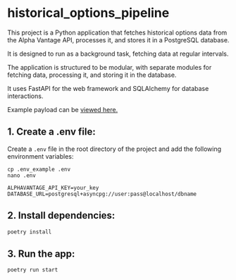 # historical_options_pipeline


This project is a Python application that fetches historical options data from the Alpha Vantage API, processes it, and stores it in a PostgreSQL database.

It is designed to run as a background task, fetching data at regular intervals. 

The application is structured to be modular, with separate modules for fetching data, processing it, and storing it in the database.

It uses FastAPI for the web framework and SQLAlchemy for database interactions.

Example payload can be [viewed here.](https://www.alphavantage.co/query?function=HISTORICAL_OPTIONS&symbol=IBM&apikey=demo)


## 1. Create a .env file:

Create a `.env` file in the root directory of the project and add the following environment variables:


```shell
cp .env_example .env
nano .env
```


```plaintext
ALPHAVANTAGE_API_KEY=your_key
DATABASE_URL=postgresql+asyncpg://user:pass@localhost/dbname
```

## 2. Install dependencies:

```python
poetry install
```


## 3. Run the app:

```python
poetry run start
```


